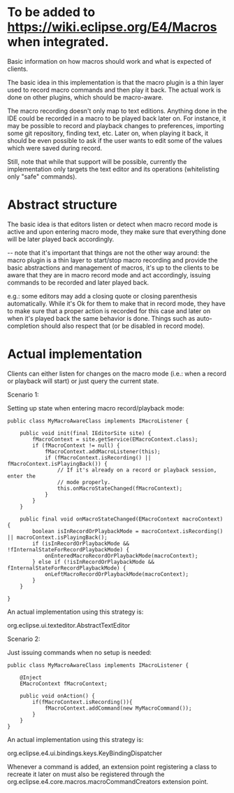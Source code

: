 # To be added to https://wiki.eclipse.org/E4/Macros when integrated.

Basic information on how macros should work and what is expected of clients.

The basic idea in this implementation is that the macro plugin is a thin layer
used to record macro commands and then play it back. The actual work is done
on other plugins, which should be macro-aware.

The macro recording doesn't only map to text editions. Anything done in the
IDE could be recorded in a macro to be played back later on. For instance,
it may be possible to record and playback changes to preferences, importing
some git repository, finding text, etc. Later on, when playing it back, it
should be even possible to ask if the user wants to edit some of the values
which were saved during record.

Still, note that while that support will be possible, currently the 
implementation only targets the text editor and its operations (whitelisting
only "safe" commands).

Abstract structure
================================================

The basic idea is that editors listen or detect when macro record mode is active
and upon entering macro mode, they make sure that everything done will be later 
played back accordingly. 

-- note that it's important that things are not the other way around: the 
macro plugin is a thin layer to start/stop macro recording and provide the basic 
abstractions and management of macros, it's up to the clients 
to be aware that they are in macro record mode and act accordingly, 
issuing commands to be recorded and later played back.

e.g.: some editors may add a closing quote or closing parenthesis 
automatically. While it's Ok for them to make that in record mode, they
have to make sure that a proper action is recorded for this case and later
on when it's played back the same behavior is done. Things such as 
auto-completion should also respect that (or be disabled in record mode).

Actual implementation
======================

Clients can either listen for changes on the macro mode (i.e.: when a record
or playback will start) or just query the current state.

Scenario 1:

Setting up state when entering macro record/playback mode:

```
public class MyMacroAwareClass implements IMacroListener {

    public void init(final IEditorSite site) {
        fMacroContext = site.getService(EMacroContext.class);
        if (fMacroContext != null) {
            fMacroContext.addMacroListener(this);
            if (fMacroContext.isRecording() || fMacroContext.isPlayingBack()) {
                // If it's already on a record or playback session, enter the
                // mode properly.
                this.onMacroStateChanged(fMacroContext);
            }
        }
    }
    
    public final void onMacroStateChanged(EMacroContext macroContext) {
        boolean isInRecordOrPlaybackMode = macroContext.isRecording() || macroContext.isPlayingBack();
        if (isInRecordOrPlaybackMode && !fInternalStateForRecordPlaybackMode) {
            onEnteredMacroRecordOrPlaybackMode(macroContext);
        } else if (!isInRecordOrPlaybackMode && fInternalStateForRecordPlaybackMode) {
            onLeftMacroRecordOrPlaybackMode(macroContext);
        }
    }

}
```

An actual implementation using this strategy is:

org.eclipse.ui.texteditor.AbstractTextEditor


Scenario 2:

Just issuing commands when no setup is needed:

```
public class MyMacroAwareClass implements IMacroListener {

    @Inject
    EMacroContext fMacroContext;
    
    public void onAction() {
        if(fMacroContext.isRecording()){
            fMacroContext.addCommand(new MyMacroCommand());
        }
    }
}
```

An actual implementation using this strategy is:

org.eclipse.e4.ui.bindings.keys.KeyBindingDispatcher

Whenever a command is added, an extension point registering a class to 
recreate it later on must also be registered through the 
org.eclipse.e4.core.macros.macroCommandCreators extension point.

